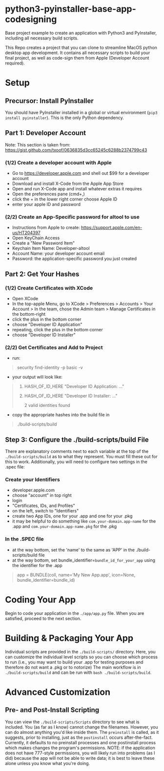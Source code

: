 # python3-pyinstaller-base-app-codesigning
Base project example to create an application with Python3 and PyInstaller, including all necessary build scripts.

This Repo creates a project that you can clone to streamline MacOS python desktop app development. It contains all necessary scripts to build your final project, as well as code-sign them from Apple (Developer Account required).

# Setup
## Precursor: Install PyInstaller
You should have PyInstaller installed in a global or virtual environment (```pip3 install pyinstaller```). This is the only Python dependency.
## Part 1: Developer Account
Note: This section is taken from: https://gist.github.com/txoof/0636835d3cc65245c6288b2374799c43
### (1/2) Create a developer account with Apple
- Go to https://developer.apple.com and shell out $99 for a developer account
- Download and install X-Code from the Apple App Store
- Open and run X-Code app and install whatever extras it requires
- Open the preferences pane (cmd+,)
- click the + in the lower right corner
choose Apple ID
- enter your apple ID and password
### (2/2) Create an App-Specific password for altool to use
- Instructions from Apple to create: https://support.apple.com/en-us/HT204397
- Open KeyChain Access
- Create a "New Password Item"
- Keychain Item Name: Developer-altool
- Account Name: your developer account email
- Password: the application-specific password you just created

## Part 2: Get Your Hashes
### (1/2) Create Certificates with XCode
- Open XCode
- In the top-apple Menu, go to XCode > Preferences > Accounts > Your Account > In the team, chose the Admin team > Manage Certificates in the bottom-right
- click the plus in the bottom corner
- choose "Developer ID Application"
- repeating, click the plus in the bottom corner
- choose "Developer ID Installer"
### (2/2) Get Certificates and Add to Project
- run:
> security find-identity -p basic -v
- your output will look like:
> 1) HASH_OF_ID_HERE "Developer ID Application: ..."
> 2) HASH_OF_ID_HERE "Developer ID Installer: ..."
> 
>    2 valid identities found
- copy the appropriate hashes into the build file in 
> ./build-scripts/build
## Step 3: Configure the ./build-scripts/build File
There are explanatory comments next to each variable at the top of the ```./build-scripts/build``` as to what they represent. You must fill these out for this to work.
Additionally, you will need to configure two settings in the .spec file:
### Create your Identifiers
- developer.apple.com
- choose "account" in top right
- login
- "Certificates, IDs, and Profiles"
- on the left, switch to "Identifiers"
- create two App IDs, one for your .app and one for your .pkg
- it may be helpful to do something like ```com.your-domain.app-name``` for the .app and ```com.your-domain.app-name.pkg``` for the .pkg
### In the .SPEC file
- at the way bottom, set the 'name' to the same as 'APP' in the ./build-scripts/build file
- at the way bottom, set bundle_identifier=```bundle_id_for_your_app``` using the identifier for the .app
> app = BUNDLE(coll,
>              name='My New App.app',
>              icon=None,
>              bundle_identifier=bundle_id)
# Coding Your App
Begin to code your application in the ```./app/app.py``` file. When you are satisfied, proceed to the next section.
# Building & Packaging Your App
Individual scripts are provided in the ```./build-scripts/``` directory. Here, you can customize the individual level scripts so you can choose which process to run (i.e., you may want to build your .app for testing purposes and therefore do not want a .pkg or to notorize)
The main workflow is in ```./build-scripts/build``` and can be run with ```bash ./build-scripts/build```.
# Advanced Customization
## Pre- and Post-Install Scripting
You can view the ```./build-scripts/Scripts``` directory to see what is included. You (as far as I know) cannot change the filenames. However, you can do almost anything you'd like inside them. The ```preinstall``` is called, as it suggests, prior to installing, just as the ```postinstall``` occurs after-the-fact. Currently, it defaults to no preinstall processes and one postinstall process which makes changes the program's permissions. NOTE: if the application does not have 777-style permissions, you will likely run into problems (as I did) because the app will not be able to write data; it is best to leave these alone unless you know what you're doing.
